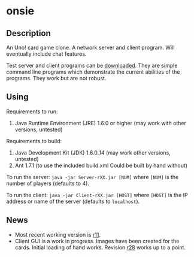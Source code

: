 # onsie #

## Description ##
An Uno! card game clone. A network server and client program. Will eventually include chat features.

Test server and client programs can be [downloaded](http://code.google.com/p/onsie/downloads/list). They are simple command line programs which demonstrate the current abilities of the programs. They work but are not robust.

## Using ##
Requirements to run:
  1. Java Runtime Environment (JRE) 1.6.0 or higher (may work with other versions, untested)

Requirements to build:
  1. Java Development Kit (JDK) 1.6.0\_14 (may work other versions, untested)
  1. Ant 1.7.1 (to use the included build.xml Could be built by hand without)

To run the server: `java -jar Server-rXX.jar [NUM]` where `[NUM]` is the number of players (defaults to 4).

To run the client: `java -jar Client-rXX.jar [HOST]` where `[HOST]` is the IP address or name of the server (defaults to `localhost`).

## News ##
  * Most recent working version is [r11](https://code.google.com/p/onsie/source/detail?r=11).
  * Client GUI is a work in progress. Images have been created for the cards. Initial loading of hand works. Revision [r28](https://code.google.com/p/onsie/source/detail?r=28) works up to a point.